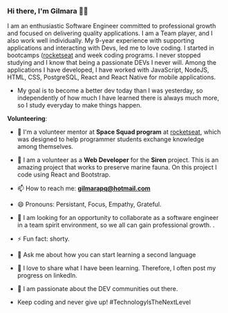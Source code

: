 ### Hi there, I'm Gilmara :woman_technologist:

I am an enthusiastic Software Engineer committed to professional growth and focused on delivering quality applications. 
I am a Team player, and I also work well individually.
My 9-year experience with supporting applications and interacting with Devs, led me to love coding.
I started in bootcamps ([rocketseat](https://rocketseat.com.br/) and week coding programs. 
I never stopped studying and I know that being a passionate DEVs I never will.
Among the applications I have developed, I have worked with JavaScript, NodeJS, HTML, CSS, PostgreSQL, React and React Native for mobile applications.

- My goal is to become a better dev today than I was yesterday, so independently of how much I have learned there is always much more, so I study everyday to make things happen.

**Volunteering**:  
- :raising_hand: I'm a volunteer mentor at **Space Squad program** at [rocketseat](https://rocketseat.com.br/), which was designed to help programmer students exchange knowledge among themselves.
- :raising_hand: I am a volunteer as a **Web Developer** for the **Siren** project. 
This is an amazing project that works to preserve marine fauna.
On this project I code using React and Bootstrap.


- 📫 How to reach me: **gilmarapq@hotmail.com**
- 😄 Pronouns: Persistant, Focus, Empathy, Grateful.
- 🤔 I am looking for an opportunity to collaborate as a software engineer in a team spirit environment, so we all can gain professional growth. .  
- ⚡ Fun fact: shorty.
- 💬 Ask me about how you can start learning a second language
-  💬 I love to share what I have been learning. Therefore, I often post my progress on linkedIn.
- 👋 I am passionate about the DEV communities out there.
-  Keep coding and never give up!
 #TechnologyIsTheNextLevel

<!--
**Gilmara-Git/Gilmara-Git** is a ✨ _special_ ✨ repository because its `README.md` (this file) appears on your GitHub profile.

Here are some ideas to get you started:

- 👯 I’m looking to collaborate open sources projects.
- 🤔 I’m looking for help with transitioning to Web/Mobile Development
- 💬 Ask me about ...
- 📫 How to reach me: **gilmarapq@hotmail.com**
- 😄 Pronouns: 
- ⚡ Fun fact: shorty
-->

